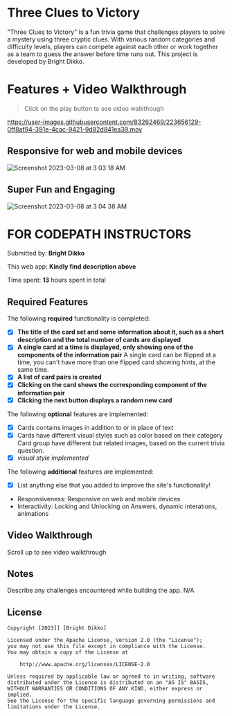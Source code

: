 #  Three Clues to Victory
"Three Clues to Victory" is a fun trivia game that challenges players to solve a mystery using three cryptic clues. With various random categories and difficulty levels, players can compete against each other or work together as a team to guess the answer before time runs out.
This project is developed by Bright Dikko.

# Features + Video Walkthrough
> Click on the play button to see video walkthough

https://user-images.githubusercontent.com/83262469/223656129-0ff8af94-391e-4cac-9421-9d82d841ea39.mov


>
## Responsive for web and mobile devices
![Screenshot 2023-03-08 at 3 03 18 AM](https://user-images.githubusercontent.com/83262469/223656106-8e09e78b-6f2e-423d-8524-08a31020a1dd.png)

>
## Super Fun and Engaging
![Screenshot 2023-03-08 at 3 04 38 AM](https://user-images.githubusercontent.com/83262469/223656120-fef75257-2b1d-4bd1-af8a-d77a3d8ec4b4.png)



# FOR CODEPATH INSTRUCTORS
Submitted by: **Bright Dikko**

This web app: **Kindly find description above**

Time spent: **13** hours spent in total

## Required Features

The following **required** functionality is completed:

- [x] **The title of the card set and some information about it, such as a short description and the total number of cards are displayed**
- [x] **A single card at a time is displayed, only showing one of the components of the information pair**
A single card can be flipped at a time, you can't have more than one flipped card showing hints, at the same time. 
- [x] **A list of card pairs is created**
- [x] **Clicking on the card shows the corresponding component of the information pair**
- [x] **Clicking the next button displays a random new card**

The following **optional** features are implemented:

- [x] Cards contains images in addition to or in place of text
- [x] Cards have different visual styles such as color based on their category
Card group have different but related images, based on the current trivia question.
- [x] *visual style implemented*

The following **additional** features are implemented:

* [x] List anything else that you added to improve the site's functionality!
- Responsiveness: Responsive on web and mobile devices
- Interactivity: Locking and Unlocking on Answers, dynamic interations, animations

## Video Walkthrough

Scroll up to see video walkthrough

## Notes

Describe any challenges encountered while building the app.
N/A

## License

    Copyright [2023]] [Bright Dikko]

    Licensed under the Apache License, Version 2.0 (the "License");
    you may not use this file except in compliance with the License.
    You may obtain a copy of the License at

        http://www.apache.org/licenses/LICENSE-2.0

    Unless required by applicable law or agreed to in writing, software
    distributed under the License is distributed on an "AS IS" BASIS,
    WITHOUT WARRANTIES OR CONDITIONS OF ANY KIND, either express or implied.
    See the License for the specific language governing permissions and
    limitations under the License.
